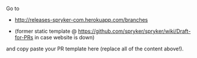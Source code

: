 Go to 

- http://releases-spryker-com.herokuapp.com/branches

- (former static template @ https://github.com/spryker/spryker/wiki/Draft-for-PRs in case website is down)

and copy paste your PR template here (replace all of the content above!).    
